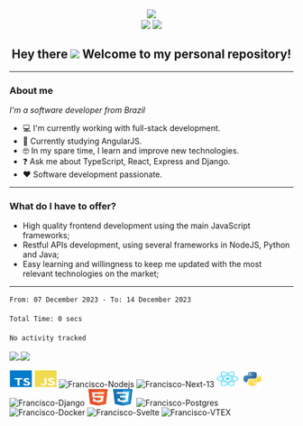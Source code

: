<div id="header" align="center">
  <img src="http://techkart.tech/wp-content/uploads/2020/06/webdesign12.gif" width="300"/>
  <div align="center">
    <a href = "mailto:francisco.stenico@gmail.com"><img src="https://img.shields.io/badge/-Gmail-%23333?style=for-the-badge&logo=gmail&logoColor=white" target="_blank"></a>
  <a href="https://www.linkedin.com/in/franciscostenico/" target="_blank"><img src="https://img.shields.io/badge/-LinkedIn-%230077B5?style=for-the-badge&logo=linkedin&logoColor=white" target="_blank"></a>
  </div>
  
  <h2>Hey there <img src="https://em-content.zobj.net/source/noto-emoji-animations/344/waving-hand_1f44b.gif" width="20" /> Welcome to my personal repository!</h2>
</div>

___
### **About me**

*I'm a software developer from Brazil*
- 💻 I'm currently working with full-stack development.
- 🌱 Currently studying AngularJS.
- 🤓 In my spare time, I learn and improve new technologies.
- ❓ Ask me about TypeScript, React, Express and Django.
- ❤️ Software development passionate.
___
### **What do I have to offer?**
- High quality frontend development using the main JavaScript frameworks;
- Restful APIs development, using several frameworks in NodeJS, Python and Java;
- Easy learning and willingness to keep me updated with the most relevant technologies on the market;
___

<!--START_SECTION:waka-->

```txt
From: 07 December 2023 - To: 14 December 2023

Total Time: 0 secs

No activity tracked
```

<!--END_SECTION:waka-->

<a href="https://github.com/FranciscoStenico?tab=repositories">
  <img align="center" src="https://github-readme-stats.vercel.app/api/top-langs/?username=franciscostenico&layout=compact&bg_color=45,000,012,023&title_color=cf0d&text_color=fff&border_color=023&icon_color=cf0&ring_color=ef0&langs_count=8" />
</a>
<a href="https://github.com/FranciscoStenico?tab=repositories">
  <img align="center" src="https://github-readme-stats.vercel.app/api?username=franciscostenico&show_icons=true&bg_color=45,000,012,023&title_color=cf0e&text_color=fffe&border_color=023&icon_color=cf0e&ring_color=ef0" />
</a>

<div><br>
  <img alt="Francisco-Ts" height="30" width="40" src="https://raw.githubusercontent.com/devicons/devicon/master/icons/typescript/typescript-plain.svg">
  <img alt="Francisco-Js" height="30" width="40" src="https://raw.githubusercontent.com/devicons/devicon/master/icons/javascript/javascript-plain.svg">
  <img alt="Francisco-Nodejs" height="30" width="40" src="https://cdn.jsdelivr.net/gh/devicons/devicon/icons/nodejs/nodejs-original.svg" />
  <img alt="Francisco-Next-13" height="30" width="40" src="https://cdn.jsdelivr.net/gh/devicons/devicon/icons/nextjs/nextjs-original-wordmark.svg" />
  <img alt="Francisco-React" height="30" width="40" src="https://raw.githubusercontent.com/devicons/devicon/master/icons/react/react-original.svg">
  <img alt="Francisco-Python" height="30" width="40" src="https://raw.githubusercontent.com/devicons/devicon/master/icons/python/python-original.svg">
  <img alt="Francisco-Django" height="30" width="40" src="https://cdn.jsdelivr.net/gh/devicons/devicon/icons/django/django-plain.svg" />
  <img alt="Francisco-HTML" height="30" width="40" src="https://raw.githubusercontent.com/devicons/devicon/master/icons/html5/html5-original.svg">
  <img alt="Francisco-CSS" height="30" width="40" src="https://raw.githubusercontent.com/devicons/devicon/master/icons/css3/css3-original.svg">
  <img alt="Francisco-Postgres" height="30" width="40" src="https://cdn.jsdelivr.net/gh/devicons/devicon/icons/postgresql/postgresql-original.svg" />
  <img alt="Francisco-Docker" height="30" width="40" src="https://cdn.jsdelivr.net/gh/devicons/devicon/icons/docker/docker-original-wordmark.svg">
  <img alt="Francisco-Svelte" height="30" width="40" src="https://cdn.jsdelivr.net/gh/devicons/devicon/icons/svelte/svelte-original.svg" />
  <img alt="Francisco-VTEX" height="30" width="30" src="https://companieslogo.com/img/orig/VTEX-64045aa2.png?t=1635881259" />
</div>
  
  ##
  
<div>
  
</div>
